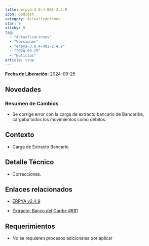 ```yaml
---
title: erpya-3.9.4-001-2.4.9
icon: podcast
category: Actualizaciones
star: 9
sticky: 9
tag:
  - "Actualizaciones"
  - "Versiones"
  - "erpya-3.9.4-001-2.4.9"
  - "2024-09-25"
  - "Noticias"
article: true
---
```


**Fecha de Liberación:** 2024-09-25

## Novedades

### Resumen de Cambios

- Se corrige error con la carga de extracto bancario de Bancaribe, cargaba todos los movimientos como débitos.

## Contexto

- Carga de Extracto Bancario

## Detalle Técnico

- Correcciones.

## Enlaces relacionados

- [ERPYA v2.4.9](https://github.com/erpya/adempiere_patch_zk/releases/tag/2.4.9)

- [Extracto: Banco del Caribe #681](https://github.com/erpcya/Control-PROSEIN/issues/681)

## Requerimientos

- No se requieren procesos adicionales por aplicar
